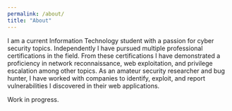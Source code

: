 ```yaml
---
permalink: /about/
title: "About"
---
```


I am a current Information Technology student with a passion for cyber security topics. Independently I have pursued multiple professional certifications in the field. From these certifications I have demonstrated a proficiency in network reconnaissance, web exploitation, and privilege escalation among other topics. As an amateur security researcher and bug hunter, I have worked with companies to identify, exploit, and report vulnerabilities I discovered in their web applications.

Work in progress. 